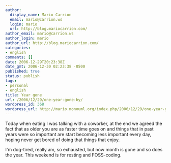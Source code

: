 ```yaml
---
author:
  display_name: Mario Carrion
  email: mario@carrion.ws
  login: mario
  url: http://blog.mariocarrion.com/
author_email: mario@carrion.ws
author_login: mario
author_url: http://blog.mariocarrion.com/
categories:
- english
comments: []
date: 2006-12-29T20:23:38Z
date_gmt: 2006-12-30 02:23:38 -0500
published: true
status: publish
tags:
- personal
- english
title: Year gone
url: /2006/12/29/one-year-gone-by/
wordpress_id: 368
wordpress_url: http://mario.monouml.org/index.php/2006/12/29/one-year-gone-by/
---
```


<p>Today when eating I was talking with a coworker, at the end we agreed the fact that as older you are as faster time goes on and  things that in past years were so important are start becoming less important every day, hoping never get bored of doing that things that enjoy.</p>
<p>I'm dog-tired, really am, so exhausted, but now month is gone and so does the year. This weekend is for resting and FOSS-coding.</p>
